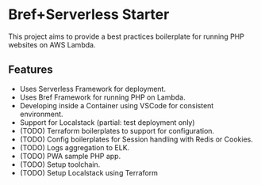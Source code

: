 # Bref+Serverless Starter
This project aims to provide a best practices boilerplate for running PHP websites on AWS Lambda.


## Features
- Uses Serverless Framework for deployment.
- Uses Bref Framework for running PHP on Lambda.
- Developing inside a Container using VSCode for consistent environment.
- Support for Localstack (partial: test deployment only)
- (TODO) Terraform boilerplates to support for configuration.
- (TODO) Config boilerplates for Session handling with Redis or Cookies.
- (TODO) Logs aggregation to ELK.
- (TODO) PWA sample PHP app.
- (TODO) Setup toolchain.
- (TODO) Setup Localstack using Terraform
